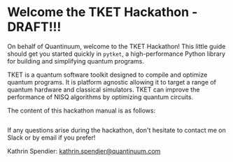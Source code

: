 # Welcome the TKET Hackathon - DRAFT!!!

On behalf of Quantinuum, welcome to the TKET Hackathon! This little guide should get you started quickly in `pytket`, a high-performance Python library for building and simplifying quantum programs.

TKET is a quantum software toolkit designed to compile and optimize quantum programs. It is platform agnostic allowing it to target a range of quantum hardware and classical simulators. TKET can improve the performance of NISQ algorithms by optimizing quantum circuits.

The content of this hackathon manual is as follows:
```{tableofcontents}
```

If any questions arise during the hackathon, don't hesitate to contact me on Slack or by email if you prefer!

Kathrin Spendier: [kathrin.spendier@quantinuum.com](mailto:kathrin.spendier@quantinuum.com)